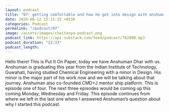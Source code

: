 ```yaml
---
layout: podcast
title: "07: getting comfortable and how he got into design with anshuman"
date: 2020-06-12 15:15:15 +0530
categories: Podcast
permalink: "/podcast/07"
image: /assets/images/chaitanya-podcast.png
podcast_link: https://api.substack.com/feed/podcast/762800.mp3
podcast_duration: "23:33"
podcast_length:
---
```

Hello there! This is Put It On Paper, today we have Anshuman Dhar with us. Anshuman is graduating this year from the Indian Institute of Technology, Guwahati, having studied Chemical Engineering with a minor in Design. His minor is the major part of his work now and we will be talking about that journey. Anshuman also co-founded CMD+J mentor ship platform. This is episode one of four. The next three episodes would be coming up this coming Monday, Wednesday and Friday. This episode continues from where we left in the last one where I answered Anshuman’s question about why I started this podcast.